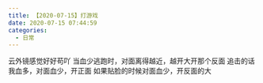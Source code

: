 ```yaml
---
title: 【2020-07-15】打游戏
date: 2020-07-15 07:44:59
categories:
  - 日常
---
```


云外镜感觉好好苟吖
当血少逃跑时，对面离得越近，越开大开那个反面
追击的话我血多，对面血少，开正面
如果贴脸的时候对面血少，开反面的大